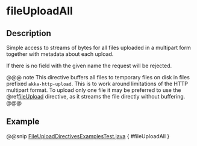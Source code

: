<a id="fileuploadall-java"></a>
# fileUploadAll

## Description

Simple access to streams of bytes for all files uploaded in a multipart form together with metadata
about each upload.

If there is no field with the given name the request will be rejected.

@@@ note
This directive buffers all files to temporary files on disk in files prefixed `akka-http-upload`. This is
to work around limitations of the HTTP multipart format. To upload only one file it may be preferred to
use the @ref[fileUpload](fileUpload.md#fileupload) directive, as it streams the file directly without
buffering.
@@@

## Example

@@snip [FileUploadDirectivesExamplesTest.java]($test$/java/docs/http/javadsl/server/directives/FileUploadDirectivesExamplesTest.java) { #fileUploadAll }

